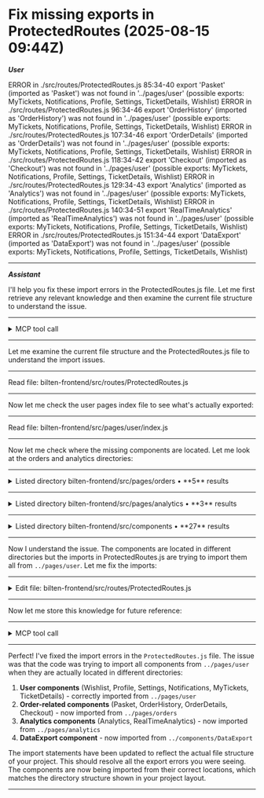 <!-- Generated by SpecStory -->

# Fix missing exports in ProtectedRoutes (2025-08-15 09:44Z)

_**User**_

ERROR in ./src/routes/ProtectedRoutes.js 85:34-40
export 'Pasket' (imported as 'Pasket') was not found in '../pages/user' (possible exports: MyTickets, Notifications, Profile, Settings, TicketDetails, Wishlist)
ERROR in ./src/routes/ProtectedRoutes.js 96:34-46
export 'OrderHistory' (imported as 'OrderHistory') was not found in '../pages/user' (possible exports: MyTickets, Notifications, Profile, Settings, TicketDetails, Wishlist)
ERROR in ./src/routes/ProtectedRoutes.js 107:34-46
export 'OrderDetails' (imported as 'OrderDetails') was not found in '../pages/user' (possible exports: MyTickets, Notifications, Profile, Settings, TicketDetails, Wishlist)
ERROR in ./src/routes/ProtectedRoutes.js 118:34-42
export 'Checkout' (imported as 'Checkout') was not found in '../pages/user' (possible exports: MyTickets, Notifications, Profile, Settings, TicketDetails, Wishlist)
ERROR in ./src/routes/ProtectedRoutes.js 129:34-43
export 'Analytics' (imported as 'Analytics') was not found in '../pages/user' (possible exports: MyTickets, Notifications, Profile, Settings, TicketDetails, Wishlist)
ERROR in ./src/routes/ProtectedRoutes.js 140:34-51
export 'RealTimeAnalytics' (imported as 'RealTimeAnalytics') was not found in '../pages/user' (possible exports: MyTickets, Notifications, Profile, Settings, TicketDetails, Wishlist)
ERROR in ./src/routes/ProtectedRoutes.js 151:34-44
export 'DataExport' (imported as 'DataExport') was not found in '../pages/user' (possible exports: MyTickets, Notifications, Profile, Settings, TicketDetails, Wishlist)

---

_**Assistant**_

I'll help you fix these import errors in the ProtectedRoutes.js file. Let me first retrieve any relevant knowledge and then examine the current file structure to understand the issue.


---

<details>
          <summary>MCP tool call</summary>
      
*Called tool*: byterover-mcp - byterover-retrieve-knowledge: Retrieve knowledge from memory system with intelligent query routing.

*Parameters*:
  * query: ProtectedRoutes.js import errors Pasket OrderHistory OrderDetails Checkout Analytics RealTimeAnalytics DataExport

*Result*:
You have exceeded the memory retrieval limit for the Hobby plan during the current cycle (August 9, 2025 - September 8, 2025). Please upgrade your plan to continue accessing memories.
</details>

---

Let me examine the current file structure and the ProtectedRoutes.js file to understand the import issues.


---

Read file: bilten-frontend/src/routes/ProtectedRoutes.js

---

Now let me check the user pages index file to see what's actually exported:


---

Read file: bilten-frontend/src/pages/user/index.js

---

Now let me check where the missing components are located. Let me look at the orders and analytics directories:


---

<details>
            <summary>Listed directory bilten-frontend/src/pages/orders • **5** results</summary>
        
| Name |
|-------|
| 📄 `index.js` |
| 📄 `OrderHistory.js` |
| 📄 `Checkout.js` |
| 📄 `OrderDetails.js` |
| 📄 `Pasket.js` |

</details>

---

<details>
            <summary>Listed directory bilten-frontend/src/pages/analytics • **3** results</summary>
        
| Name |
|-------|
| 📄 `RealTimeAnalytics.js` |
| 📄 `Analytics.js` |
| 📄 `index.js` |

</details>

---

<details>
            <summary>Listed directory bilten-frontend/src/components • **27** results</summary>
        
| Name |
|-------|
| 📄 `Navbar.js` |
| 📄 `AIChat.js` |
| 📄 `SearchSuggestions.js` |
| 📄 `Footer.js` |
| 📄 `HomeFooter.js` |
| 📄 `MonitoringDashboard.js` |
| 📁 `admin` |
| 📄 `DataExport.js` |
| 📁 `examples` |
| 📁 `analytics` |
| 📁 `tracking` |
| 📄 `PromoCodeInput.js` |
| 📄 `PromoCodeManagement.js` |
| 📄 `PromoCodeAnalytics.js` |
| 📄 `CheckoutFlow.js` |
| 📄 `ImageUploader.js` |
| 📄 `RecommendationsSection.js` |
| 📄 `RecommendationCard.js` |
| 📄 `ApiStatusIndicator.js` |
| 📄 `StyleGuide.js` |
| 📄 `LanguageDropdown.js` |
| 📄 `TranslationValidator.js` |
| 📄 `SocialButton.js` |
| 📄 `GuestAccessDenied.js` |
| 📄 `ProtectedRoute.js` |
| 📄 `MobileMenu.js` |
| 📄 `WishlistButton.js` |

</details>

---

Now I understand the issue. The components are located in different directories but the imports in ProtectedRoutes.js are trying to import them all from `../pages/user`. Let me fix the imports:


---

<details><summary>Edit file: bilten-frontend/src/routes/ProtectedRoutes.js</summary>

I will fix the import statements to import components from their correct locations instead of trying to import them all from the user pages directory.

**Chunk 1**
Lines added: 12, lines removed: 5

```diff
@@ -11,13 +11,20 @@
    Notifications,
    MyTickets,
-   TicketDetails,
+   TicketDetails
+ } from '../pages/user';
+ 
+ import {
    Pasket,
    OrderHistory,
    OrderDetails,
-   Checkout,
+   Checkout
+ } from '../pages/orders';
+ 
+ import {
    Analytics,
-   RealTimeAnalytics,
-   DataExport
- } from '../pages/user';
+   RealTimeAnalytics
+ } from '../pages/analytics';
+ 
+ import DataExport from '../components/DataExport';
  
  import {
```

</details>

---

Now let me store this knowledge for future reference:


---

<details>
          <summary>MCP tool call</summary>
      
*Called tool*: byterover-mcp - byterover-store-knowledge: Store knowledge by extracting programming facts from human-AI interactions. 
    Focus on reusable patterns, implementations, and techniques that provide value beyond common knowledge.

**Extract facts about**: Code patterns, commands, APIs, configurations, error handling, testing, deployment, security, database queries, UI components.
**Essential rules**:
      - PRESERVE complete code/commands in triple backticks exactly as shown
      - Include concise context explaining significance
      - Capture implementation details, not just descriptions
      - Skip trivial or widely-known information
      - Use precise language and avoid ambiguity
      - Keep information relevant to the task at hand
      - Include any relevant error messages or logs
      - Capture any relevant code snippets or examples
      - Include any relevant documentation or references
      - Include any relevant best practices or recommendations

*Parameters*:
  * messages: Fixed import errors in ProtectedRoutes.js by correcting import paths:

1. User components (Wishlist, Profile, Settings, Notifications, MyTickets, TicketDetails) are correctly imported from '../pages/user'
2. Order-related components (Pasket, OrderHistory, OrderDetails, Checkout) are imported from '../pages/orders'
3. Analytics components (Analytics, RealTimeAnalytics) are imported from '../pages/analytics'
4. DataExport component is imported from '../components/DataExport'

The error occurred because the original code was trying to import all components from '../pages/user' when they are actually located in different directories. This is a common issue when components are moved to different directories but import statements are not updated accordingly.

*Result*:
Memory creation has been queued for processing. Estimated time: 25s
</details>

---

Perfect! I've fixed the import errors in the `ProtectedRoutes.js` file. The issue was that the code was trying to import all components from `../pages/user` when they are actually located in different directories:

1. **User components** (Wishlist, Profile, Settings, Notifications, MyTickets, TicketDetails) - correctly imported from `../pages/user`
2. **Order-related components** (Pasket, OrderHistory, OrderDetails, Checkout) - now imported from `../pages/orders`
3. **Analytics components** (Analytics, RealTimeAnalytics) - now imported from `../pages/analytics`
4. **DataExport component** - now imported from `../components/DataExport`

The import statements have been updated to reflect the actual file structure of your project. This should resolve all the export errors you were seeing. The components are now being imported from their correct locations, which matches the directory structure shown in your project layout.

---

